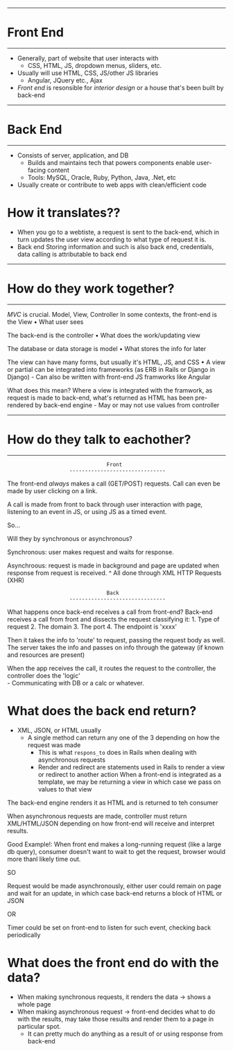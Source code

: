 ---------------
# Front End 
---------------
- Generally, part of website that user interacts with 
    + CSS, HTML, JS, dropdown menus, sliders, etc. 
- Usually will use HTML, CSS, JS/other JS libraries 
    + Angular, JQuery etc., Ajax 
- _Front end_ is resonsible for _interior design_ or a house that's been built by back-end 


--------------
# Back End 
--------------
- Consists of server, application, and DB
    + Builds and maintains tech that powers components enable user-facing content 
    + Tools: MySQL, Oracle, Ruby, Python, Java, .Net, etc 
- Usually create or contribute to web apps with clean/efficient code 

# How it translates??
- When you go to a webtiste, a request is sent to the back-end, which in turn updates the user view according to what type of request it is. 
- Back end Storing information and such is also back end, credentials, data calling is attributable to back end 


-------------------------------
# How do they work together?
-------------------------------
_MVC_ is crucial. Model, View, Controller 
In some contexts, the front-end is the View
    • What user sees 

The back-end is the controller 
    • What does the work/updating view 

The database or data storage is model 
    • What stores the info for later 

The view can have many forms, but usually it's HTML, JS, and CSS 
    • A view or partial can be integrated into frameworks (as ERB in Rails or Django in Django) 
        - Can also be written with front-end JS framworks like Angular 

What does this mean? Where a view is integrated with the framwork, as request is made to back-end, what's returned as HTML has been pre-rendered by back-end engine 
    - May or may not use values from controller 

-------------------------------
# How do they talk to eachother?
-------------------------------
                                    Front 
                        -------------------------------
The front-end _always_ makes a call (GET/POST) requests. Call can even be made by user clicking on a link. 

A call is made from front to back through user interaction with page, listening to an event in JS, or using JS as a timed event. 

So...

Will they by synchronous or asynchronous? 

Synchronous: user makes request and waits for response. 

Asynchroous: request is made in background and page are updated when response from request is received. 
    ^ All done through XML HTTP Requests (XHR)

                                    Back
                        ------------------------------- 
What happens once back-end receives a call from front-end? 
Back-end receives a call from front and dissects the request classifying it: 
    1. Type of request 
    2. The domain 
    3. The port
    4. The endpoint is 'xxxx' 

Then it takes the info to 'route' to request, passing the request body as well. The server takes the info and passes on info through the gateway (if known and resources are present) 

When the app receives the call, it routes the request to the controller, the controller does the 'logic'    
    - Communicating with DB or a calc or whatever. 

# What does the back end return? 
- XML, JSON, or HTML usually 
    + A single method can return any one of the 3 depending on how the request was made 
        * This is what `respons_to` does in Rails when dealing with asynchronous requests 
        * Render and redirect are statements used in Rails to render a view or redirect to another action 
When a front-end is integrated as a template, we may be returning a view in which case we pass on values to that view 

The back-end engine renders it as HTML and is returned to teh consumer 

When asynchronous requests are made, controller must return XML/HTML/JSON depending on how front-end will receive and interpret results. 

Good Example!: 
When front end makes a long-running request (like a large db query), consumer doesn't want to wait to get the request, browser would more thanl likely time out. 

SO 

Request would be made asynchronously, either user could remain on page and wait for an update, in which case back-end returns a block of HTML or JSON 

OR 

Timer could be set on front-end to listen for such event, checking back periodically 


# What does the front end do with the data? 
* When making synchronous requests, it renders the data -> shows a whole page
* When making asynchronous request -> front-end decides what to do with the results, may take those results and render them to a page in particular spot. 
    - It can pretty much do anything as a result of or using response from back-end 